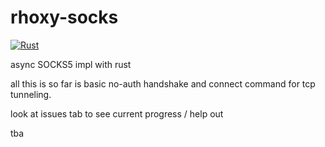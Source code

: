 # rhoxy-socks
[![Rust](https://github.com/JoshCap20/rhoxy-socks/actions/workflows/rust.yml/badge.svg?branch=master)](https://github.com/JoshCap20/rhoxy-socks/actions/workflows/rust.yml)

async SOCKS5 impl with rust

all this is so far is basic no-auth handshake and connect command for tcp tunneling.

look at issues tab to see current progress / help out 

tba